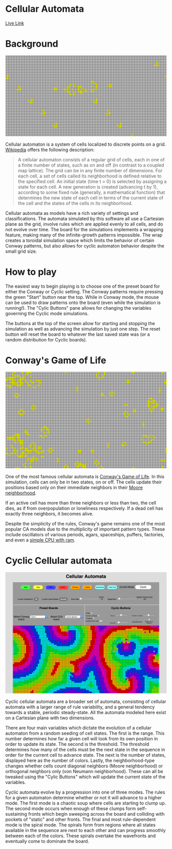 # Cellular Automata
[Live Link][live]

[live]:http://peterbenavides.site/CCA/GoL.html

# Background

![alt text](./GoL_example.png "Example of Conway simulation")

Cellular automaton is a system of cells localized to discrete points on a grid. [Wikipedia](https://en.wikipedia.org/wiki/Cellular_automaton) offers the following description:
>A cellular automaton consists of a regular grid of cells, each in one of a finite number of states, such as on and off (in contrast to a coupled map lattice). The grid can be in any finite number of dimensions. For each cell, a set of cells called its neighborhood is defined relative to the specified cell. An initial state (time t = 0) is selected by assigning a state for each cell. A new generation is created (advancing t by 1), according to some fixed rule (generally, a mathematical function) that determines the new state of each cell in terms of the current state of the cell and the states of the cells in its neighborhood.

Cellular automata as models have a rich variety of settings and classifications. The automata simulated by this software all use a Cartesian plane as the grid, involve rules which are applied evenly to all cells, and do not evolve over time. The board for the simulations implements a wrapping feature, making many of the infinite-growth patterns impossible. The wrap creates a toroidal simulation space which limits the behavior of certain Conway patterns, but also allows for cyclic automaton behavior despite the small grid size.

# How to play

The easiest way to begin playing is to choose one of the preset board for either the Conway or Cyclic setting. The Conway patterns require pressing the green "Start" button near the top. While in Conway mode, the mouse can be used to draw patterns onto the board (even while the simulation is running!). The "Cylic Buttons" pane allows for changing the variables governing the Cyclic mode simulations.

The buttons at the top of the screen allow for starting and stopping the simulation as well as advancing the simulation by just one step. The reset button will reset the board to whatever the last saved state was (or a random distribution for Cyclic boards).

# Conway's Game of Life

![alt text](./Conway_example.png "Second Conway example")

One of the most famous cellular automata is [Conway's Game of Life](https://en.wikipedia.org/wiki/Conway%27s_Game_of_Life). In this simulation, cells can only be in two states, on or off. The cells update their positions based only on their immediate neighbors in their [Moore neighborhood](https://en.wikipedia.org/wiki/Moore_neighborhood).

If an active cell has more than three neighbors or less than two, the cell dies, as if from overpopulation or loneliness respectively. If a dead cell has exactly three neighbors, it becomes alive.

Despite the simplicity of the rules, Conway's game remains one of the most popular CA models due to the multiplicity of important pattern types. These include oscillators of various periods, agars, spaceships, puffers, factories, and even a [simple CPU with ram](https://www.youtube.com/watch?v=My8AsV7bA94).

# Cyclic Cellular automata

![alt text](./CCA_example.png "First CCA example")

Cyclic cellular automata are a broader set of automata, consisting of cellular automata with a larger range of rule variability, and a general tendency towards a stable, periodic steady-state. All the automata modeled here exist on a Cartesian plane with two dimensions.

There are four main variables which dictate the evolution of a cellular automaton from a random seeding of cell states. The first is the range. This number determines how far a given cell will look from its own position in order to update its state. The second is the threshold.
The threshold determines how many of the cells must be the next state in the sequence in order for the current cell to advance state. The next is the number of states, displayed here as the number of colors. Lastly, the neighborhood-type changes whether cells count diagonal neighbors (Moore neighborhood) or orthogonal neighbors only (von Neumann neighborhood). These can all be tweaked using the "Cylic Buttons" which will update the current state of the variables.

Cyclic automata evolve by a progression into one of three modes. The rules for a given automaton determine whether or not it will advance to a higher mode. The first mode is a chaotic soup where cells are starting to clump up. The second mode occurs when enough of these clumps form self-sustaining fronts which begin sweeping across the board and colliding with pockets of "static" and other fronts. The final and most rule-dependent mode is the spiral mode. The spirals form from regions where all states available in the sequence are next to each other and can progress smoothly between each of the colors. These spirals overtake the wavefronts and eventually come to dominate the board.
